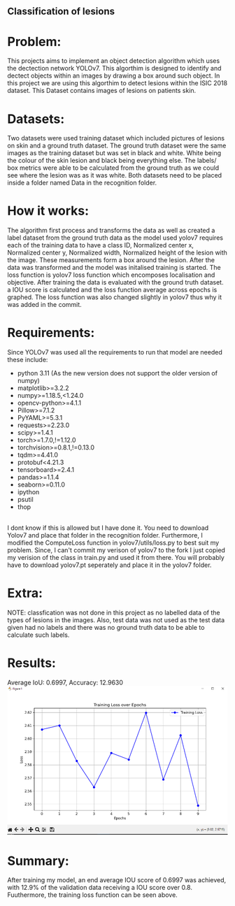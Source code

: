 ## Classification of lesions

# Problem:
This projects aims to implement an object detection algorithm which uses the dectection network YOLOv7. This algorthim is designed to identify and dectect objects within an images by drawing a box around such object. In this project we are using this algorthim to detect lesions within the ISIC 2018 dataset. This Dataset contains images of lesions on patients skin.

# Datasets:
Two datasets were used training dataset which included pictures of lesions on skin and a ground truth dataset. The ground truth dataset were the same images as the training dataset but was set in black and white. White being the colour of the skin lesion and black being everything else. The labels/ box metrics were able to be calculated from the ground truth as we could see where the lesion was as it was white. Both datasets need to be placed inside a folder named Data in the recognition folder. 

# How it works:
The algorithm first process and transforms the data as well as created a label dataset from the ground truth data as the model used yolov7 requires each of the training data to have a class ID, Normalized center x, Normalized center y, Normalized width, Normalized height of the lesion with the image. These measurements form a box around the lesion. After the data was transformed and the model was initalised training is started. The loss function is yolov7 loss function which encomposes localisation and objective. After training the data is evaluated with the ground truth dataset. a IOU score is calculated and the loss function average across epochs is graphed. The loss function was also changed slightly in yolov7 thus why it was added in the commit.


# Requirements:
Since YOLOv7 was used all the requirements to run that model are needed these include:
- python 3.11 (As the new version does not support the older version of numpy)
- matplotlib>=3.2.2
- numpy>=1.18.5,<1.24.0
- opencv-python>=4.1.1
- Pillow>=7.1.2
- PyYAML>=5.3.1
- requests>=2.23.0
- scipy>=1.4.1
- torch>=1.7.0,!=1.12.0
- torchvision>=0.8.1,!=0.13.0
- tqdm>=4.41.0
- protobuf<4.21.3
- tensorboard>=2.4.1
- pandas>=1.1.4
- seaborn>=0.11.0
- ipython
- psutil
- thop
<br>
I dont know if this is allowed but I have done it. You need to download Yolov7 and place that folder in the recognition folder. Furthermore, I modified the ComputeLoss function in yolov7/utils/loss.py to best suit my problem. Since, I can't commit my verison of yolov7 to the fork I just copied my verision of the class in train.py and used it from there. You will probably have to download yolov7.pt seperately and place it in the yolov7 folder.

# Extra:
NOTE: classfication was not done in this project as no labelled data of the types of lesions in the images. Also, test data was not used as the test data given had no labels and there was no ground truth data to be able to calculate such labels.


# Results:
Average IoU: 0.6997, Accuracy: 12.9630
![alt text](image.png)

# Summary:
After training my model, an end average IOU score of 0.6997 was achieved, with 12.9% of the validation data receiving a IOU score over 0.8. Fuuthermore, the training loss function can be seen above.